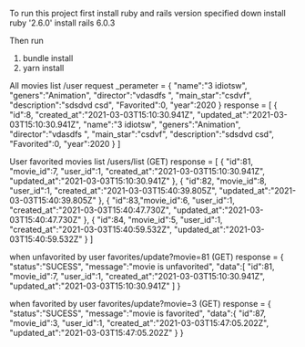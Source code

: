To run this project 
first install ruby and rails version specified down
install ruby '2.6.0'
install rails 6.0.3


Then run 
1. bundle install
2. yarn install


All movies list
/user
request _perameter =
{
    "name":"3 idiotsw",
    "geners":"Animation",
    "director":"vdasdfs ",
    "main_star":"csdvf",
    "description":"sdsdvd csd",
    "Favorited":0,
    "year":2020
}
response =
[
    {
        "id":8,
        "created_at":"2021-03-03T15:10:30.941Z",
        "updated_at":"2021-03-03T15:10:30.941Z",
        "name":"3 idiotsw",
        "geners":"Animation",
        "director":"vdasdfs ",
        "main_star":"csdvf",
        "description":"sdsdvd csd",
        "Favorited":0,
        "year":2020
    }
]

User favorited movies list
/users/list (GET)
response =
[
    {
        "id":81,
        "movie_id":7,
        "user_id":1,
        "created_at":"2021-03-03T15:10:30.941Z",
        "updated_at":"2021-03-03T15:10:30.941Z"
    },
    {
        "id":82,
        "movie_id":8,
        "user_id":1,
        "created_at":"2021-03-03T15:40:39.805Z",
        "updated_at":"2021-03-03T15:40:39.805Z"
    },
    {
        "id":83,"movie_id":6,
        "user_id":1,
        "created_at":"2021-03-03T15:40:47.730Z",
        "updated_at":"2021-03-03T15:40:47.730Z"
    },
    {
        "id":84,
        "movie_id":5,
        "user_id":1,
        "created_at":"2021-03-03T15:40:59.532Z",
        "updated_at":"2021-03-03T15:40:59.532Z"
    }
]




when unfavorited by user
favorites/update?movie=81 (GET)
response = 
{
    "status":"SUCESS",
    "message":"movie is unfavorited",
    "data":[
         "id":81,
        "movie_id":7,
        "user_id":1,
        "created_at":"2021-03-03T15:10:30.941Z",
        "updated_at":"2021-03-03T15:10:30.941Z"
     ]
}





when favorited by user
favorites/update?movie=3 (GET)
response = 
{
    "status":"SUCESS",
    "message":"movie is favorited",
    "data":{
        "id":87,
        "movie_id":3,
        "user_id":1,
        "created_at":"2021-03-03T15:47:05.202Z",
        "updated_at":"2021-03-03T15:47:05.202Z"
    }
}

